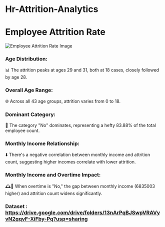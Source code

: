 # Hr-Attrition-Analytics
<!DOCTYPE html>
<html lang="en">
<head>
<meta charset="UTF-8">
<meta name="viewport" content="width=device-width, initial-scale=1.0">
</head>
<body>
    <h1> Employee Attrition Rate</h1>
    <img src="https://cultivateadvisors.com/wp-content/uploads/2023/03/employee-attrition-rate.jpg" alt="Employee Attrition Rate Image">
</body>
</html>


### Age Distribution:

📊 The attrition peaks at ages 29 and 31, both at 18 cases, closely followed by age 28.

### Overall Age Range:

🌐 Across all 43 age groups, attrition varies from 0 to 18.

### Dominant Category:

👥 The category "No" dominates, representing a hefty 83.88% of the total employee count.

### Monthly Income Relationship:

⬇️ There's a negative correlation between monthly income and attrition count, suggesting higher incomes correlate with lower attrition.

### Monthly Income and Overtime Impact:

🕰️💼 When overtime is "No," the gap between monthly income (6835003 higher) and attrition count widens significantly.

### Dataset : https://drive.google.com/drive/folders/13nArPqBJSwpVRAVyvN2qqvF-XiFby-Pq?usp=sharing 
